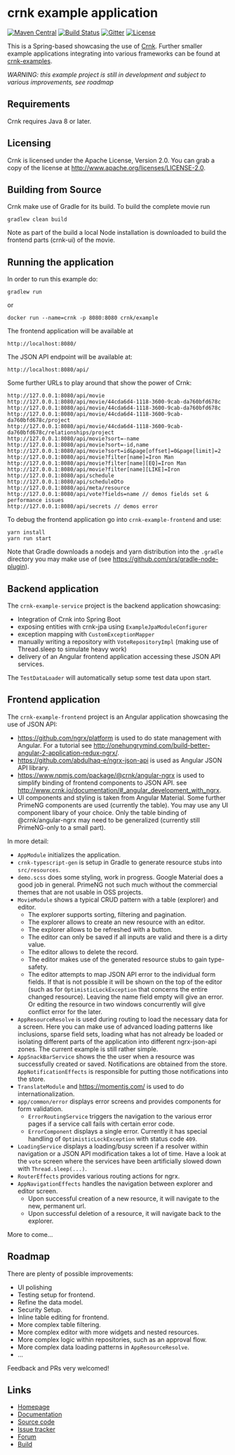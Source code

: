 # crnk example application


[![Maven Central](https://img.shields.io/maven-central/v/io.crnk/crnk-core.svg)](http://mvnrepository.com/artifact/io.crnk/crnk-core)
[![Build Status](https://travis-ci.org/crnk-movie/crnk-example.svg?branch=master)](https://travis-ci.org/crnk-movie/crnk-example)
[![Gitter](https://img.shields.io/gitter/room/crkn-io/lobby.svg)](https://gitter.im/crnk-io/Lobby)
[![License](https://img.shields.io/badge/License-Apache%202.0-yellowgreen.svg)](https://github.com/crnk-movie/crnk-framework/blob/master/LICENSE.txt)

This is a Spring-based showcasing the use of [Crnk](https://github.com/crnk-movie/crnk-framework).
Further smaller example applications integrating into various frameworks can be found at 
[crnk-examples](https://github.com/crnk-movie/crnk-framework/tree/master/crnk-examples).

*WARNING: this example project is still in development and subject to various improvements, see roadmap*

## Requirements

Crnk requires Java 8 or later. 

## Licensing

Crnk is licensed under the Apache License, Version 2.0.
You can grab a copy of the license at http://www.apache.org/licenses/LICENSE-2.0.


## Building from Source

Crnk make use of Gradle for its build. To build the complete movie run

    gradlew clean build
    
Note as part of the build a local Node installation is downloaded to build the frontend parts (crnk-ui) of the movie.    


## Running the application

In order to run this example do:

	gradlew run

or

    docker run --name=crnk -p 8080:8080 crnk/example


The frontend application will be available at
 
 	http://localhost:8080/
 	
The JSON API endpoint will be available at:
 	
 	http://localhost:8080/api/
 	
Some further URLs to play around that show the power of Crnk:

    http://127.0.0.1:8080/api/movie
    http://127.0.0.1:8080/api/movie/44cda6d4-1118-3600-9cab-da760bfd678c
    http://127.0.0.1:8080/api/movie/44cda6d4-1118-3600-9cab-da760bfd678c
    http://127.0.0.1:8080/api/movie/44cda6d4-1118-3600-9cab-da760bfd678c/project
    http://127.0.0.1:8080/api/movie/44cda6d4-1118-3600-9cab-da760bfd678c/relationships/project
    http://127.0.0.1:8080/api/movie?sort=-name
    http://127.0.0.1:8080/api/movie?sort=-id,name
    http://127.0.0.1:8080/api/movie?sort=id&page[offset]=0&page[limit]=2
    http://127.0.0.1:8080/api/movie?filter[name]=Iron Man
    http://127.0.0.1:8080/api/movie?filter[name][EQ]=Iron Man
    http://127.0.0.1:8080/api/movie?filter[name][LIKE]=Iron
    http://127.0.0.1:8080/api/schedule
    http://127.0.0.1:8080/api/scheduleDto
    http://127.0.0.1:8080/api/meta/resource
    http://127.0.0.1:8080/api/vote?fields=name // demos fields set & performance issues
    http://127.0.0.1:8080/api/secrets // demos error
 	
 	
To debug the frontend application go into `crnk-example-frontend` and use:

    yarn install
    yarn run start
    
Note that Gradle downloads a nodejs and yarn distribution into the 
`.gradle` directory you may make use of (see https://github.com/srs/gradle-node-plugin).


## Backend application

The `crnk-example-service` project is the backend application showcasing:

- Integration of Crnk into Spring Boot
- exposing entities with crnk-jpa using `ExampleJpaModuleConfigurer`
- exception mapping with `CustomExceptionMapper`
- manually writing a repository with `VoteRepositoryImpl` (making use of Thread.sleep to simulate heavy work)
- delivery of an Angular frontend application accessing these JSON API services.

The `TestDataLoader` will automatically setup some test data upon start.


## Frontend application

The `crnk-example-frontend` project is an Angular application showcasing the 
use of JSON API:

- https://github.com/ngrx/platform is used to do state management with Angular.
  For a tutorial see http://onehungrymind.com/build-better-angular-2-application-redux-ngrx/.
- https://github.com/abdulhaq-e/ngrx-json-api is used as Angular JSON API library.
- https://www.npmjs.com/package/@crnk/angular-ngrx is used to simplify binding
  of frontend components to JSON API. 
  see http://www.crnk.io/documentation/#_angular_development_with_ngrx.
- UI components and styling is taken from Angular Material. Some further PrimeNG components are 
  used (currently the table). You may use any UI component libary of your choice. Only the table
  binding of @crnk/angular-ngrx may need to be generalized (currently still PrimeNG-only to a small part). 
 
In more detail:

- `AppModule` initializes the application.
- `crnk-typescript-gen` is setup in Gradle to generate resource stubs into `src/resources`.
- `demo.scss` does some styling, work in progress. Google Material does a good job in general. PrimeNG not such much
  without the commercial themes that are not usable in OSS projects.
- `MovieModule` shows a typical CRUD pattern with a table (explorer) and editor. 
  - The explorer supports sorting, filtering and pagination.
  - The explorer allows to create an new resource with an editor.
  - The explorer allows to be refreshed with a button.
  - The editor can only be saved if all inputs are valid and there is a dirty value.
  - The editor allows to delete the record. 
  - The editor makes use of the generated resource stubs to gain type-safety.
  - The editor attempts to map JSON API error to the individual form fields. If that is not possible
    it will be shown on the top of the editor (such as for `OptimisticLockException` that concerns the entire changed resource).
    Leaving the name field empty will give an error. Or editing the resource in two windows concurrently will give conflict
    error for the later.
- `AppResourceResolve` is used during routing to load the necessary data for a screen. Here you can make use of advanced
  loading patterns like inclusions, sparse field sets, loading what has not already be loaded or isolating different
  parts of the application into different ngrx-json-api zones. The current example is still rather simple.
- `AppSnackBarService` shows the the user when a resource was successfully created or saved. Notifications
  are obtained from the store. `AppNotificationEffects` is responsible for putting those notifications into the store.
- `TranslateModule` and https://momentjs.com/ is used to do internationalization.
- `app/common/error` displays error screens and provides components for form validation. 
  - `ErrorRoutingService` triggers the navigation to the various error pages if a service call fails with certain
     error code. 
  - `ErrorComponent` displays a single error. Currently it has special handling of `OptimisticLockException`
     with status code `409`.   
- `LoadingService` displays a loading/busy screen if a resolver within navigation or a JSON API modification
   takes a lot of time. Have a look at the `vote` screen where the services have been artificially slowed down with 
   `Thread.sleep(...)`.
- `RouterEffects` provides various routing actions for ngrx.
- `AppNavigationEffects` handles the navigation between explorer and editor screen.
  - Upon successful creation of a new resource, it will navigate to the new, permanent url.
  - Upon successful deletion of a resource, it will navigate back to the explorer. 

More to come... 		


## Roadmap

There are plenty of possible improvements:

- UI polishing
- Testing setup for frontend.
- Refine the data model.
- Security Setup.
- Inline table editing for frontend.
- More complex table filtering.
- More complex editor with more widgets and nested resources.
- More complex logic within repositories, such as an approval flow.
- More complex data loading patterns in `AppResourceResolve`.
- ...

Feedback and PRs very welcomed!


## Links

* [Homepage](http://www.crnk.io)
* [Documentation](http://www.crnk.io/documentation)
* [Source code](https://github.com/crnk-project/crnk-example/)
* [Issue tracker](https://github.com/crnk-project/crnk-example/issues)
* [Forum](https://gitter.im/crnk-io/Lobby)
* [Build](https://travis-ci.org/crnk-project/crnk-example/)
